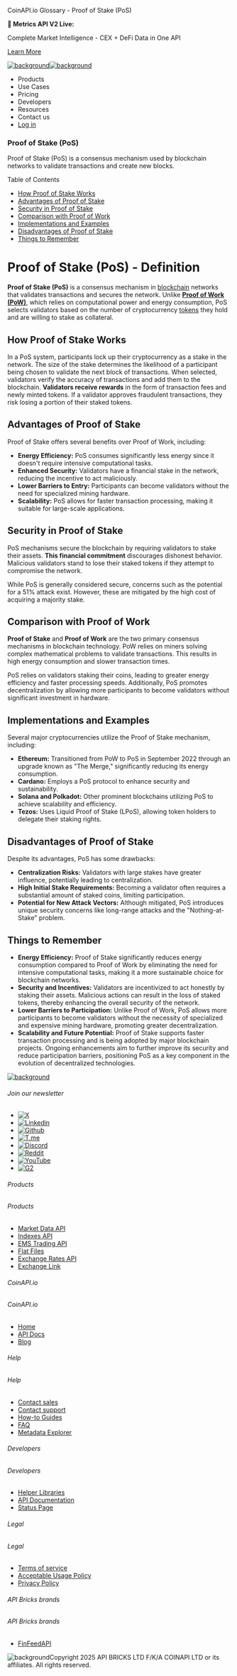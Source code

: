 CoinAPI.io Glossary - Proof of Stake (PoS)

**🚀 Metrics API V2 Live:**

Complete Market Intelligence - CEX + DeFi Data in One API

[Learn More](https://www.coinapi.io/blog/metrics-api-v2-trading-volume-analysis-and-on-chain-metrics)

[![background](https://cdn.sanity.io/images/o65xz72l/production/268144c90959611dea3e360f81e4549c3cd03fd0-142x34.svg)![background](https://cdn.sanity.io/images/o65xz72l/production/e0ca0c29b08cb53631d77de4a84246da316d55d2-142x34.svg)](/)

* Products
* Use Cases
* Pricing
* Developers
* Resources
* Contact us
* [Log in](https://console.coinapi.io/)

### Proof of Stake (PoS)

Proof of Stake (PoS) is a consensus mechanism used by blockchain networks to validate transactions and create new blocks.

Table of Contents

* [How Proof of Stake Works](#link-12adbe27c8bb)
* [Advantages of Proof of Stake](#link-b67075b22467)
* [Security in Proof of Stake](#link-85c1acdf0a0e)
* [Comparison with Proof of Work](#link-f0abed7aaefe)
* [Implementations and Examples](#link-e77a9f1cebdd)
* [Disadvantages of Proof of Stake](#link-ae966aee007e)
* [Things to Remember](#link-b557676122d7)

Proof of Stake (PoS) - Definition
=================================

**Proof of Stake (PoS)** is a consensus mechanism in [blockchain](https://www.coinapi.io/learn/glossary/blockchain) networks that validates transactions and secures the network. Unlike [**Proof of Work (PoW)**](https://www.coinapi.io/learn/glossary/proof-of-work), which relies on computational power and energy consumption, PoS selects validators based on the number of cryptocurrency [tokens](https://www.coinapi.io/learn/glossary/token) they hold and are willing to stake as collateral.

How Proof of Stake Works
------------------------

In a PoS system, participants lock up their cryptocurrency as a stake in the network. The size of the stake determines the likelihood of a participant being chosen to validate the next block of transactions. When selected, validators verify the accuracy of transactions and add them to the blockchain. **Validators receive rewards** in the form of transaction fees and newly minted tokens. If a validator approves fraudulent transactions, they risk losing a portion of their staked tokens.

Advantages of Proof of Stake
----------------------------

Proof of Stake offers several benefits over Proof of Work, including:

* **Energy Efficiency:** PoS consumes significantly less energy since it doesn't require intensive computational tasks.
* **Enhanced Security:** Validators have a financial stake in the network, reducing the incentive to act maliciously.
* **Lower Barriers to Entry:** Participants can become validators without the need for specialized mining hardware.
* **Scalability:** PoS allows for faster transaction processing, making it suitable for large-scale applications.

Security in Proof of Stake
--------------------------

PoS mechanisms secure the blockchain by requiring validators to stake their assets. **This financial commitment** discourages dishonest behavior. Malicious validators stand to lose their staked tokens if they attempt to compromise the network.

While PoS is generally considered secure, concerns such as the potential for a 51% attack exist. However, these are mitigated by the high cost of acquiring a majority stake.

Comparison with Proof of Work
-----------------------------

**Proof of Stake** and **Proof of Work** are the two primary consensus mechanisms in blockchain technology. PoW relies on miners solving complex mathematical problems to validate transactions. This results in high energy consumption and slower transaction times.

PoS relies on validators staking their coins, leading to greater energy efficiency and faster processing speeds. Additionally, PoS promotes decentralization by allowing more participants to become validators without significant investment in hardware.

Implementations and Examples
----------------------------

Several major cryptocurrencies utilize the Proof of Stake mechanism, including:

* **Ethereum:** Transitioned from PoW to PoS in September 2022 through an upgrade known as "The Merge," significantly reducing its energy consumption.
* **Cardano:** Employs a PoS protocol to enhance security and sustainability.
* **Solana and Polkadot:** Other prominent blockchains utilizing PoS to achieve scalability and efficiency.
* **Tezos:** Uses Liquid Proof of Stake (LPoS), allowing token holders to delegate their staking rights.

Disadvantages of Proof of Stake
-------------------------------

Despite its advantages, PoS has some drawbacks:

* **Centralization Risks:** Validators with large stakes have greater influence, potentially leading to centralization.
* **High Initial Stake Requirements:** Becoming a validator often requires a substantial amount of staked coins, limiting participation.
* **Potential for New Attack Vectors:** Although mitigated, PoS introduces unique security concerns like long-range attacks and the "Nothing-at-Stake" problem.

Things to Remember
------------------

* **Energy Efficiency:** Proof of Stake significantly reduces energy consumption compared to Proof of Work by eliminating the need for intensive computational tasks, making it a more sustainable choice for blockchain networks.
* **Security and Incentives:** Validators are incentivized to act honestly by staking their assets. Malicious actions can result in the loss of staked tokens, thereby enhancing the overall security of the network.
* **Lower Barriers to Participation:** Unlike Proof of Work, PoS allows more participants to become validators without the necessity of specialized and expensive mining hardware, promoting greater decentralization.
* **Scalability and Future Potential:** Proof of Stake supports faster transaction processing and is being adopted by major blockchain projects. Ongoing enhancements aim to further improve its security and reduce participation barriers, positioning PoS as a key component in the evolution of decentralized technologies.

[![background](https://cdn.sanity.io/images/o65xz72l/production/99475f0760777c30125556b2707e1e8f77f2fba0-179x42.svg)](/)

###### Join our newsletter

* [![X](https://cdn.sanity.io/images/o65xz72l/production/89a93ecdd3eaa62f0d2bad091ff6d92a31e9c372-28x28.svg)](https://twitter.com/realcoinapi "X")
* [![Linkedin](https://cdn.sanity.io/images/o65xz72l/production/be666e8656abe83e43c1db9a3ab76d44b9af5cb5-28x28.svg)](https://www.linkedin.com/company/coinapi "Linkedin")
* [![Github](https://cdn.sanity.io/images/o65xz72l/production/80703d2d9baaef7e7f5471a54a720b9383a63aab-28x28.svg)](https://github.com/coinapi/coinapi-sdk "Github")
* [![T.me](https://cdn.sanity.io/images/o65xz72l/production/39be23a1db383ad12c3e9d4bebae9bc77bf59b8b-28x28.svg)](https://t.me/coinapiofficial "T.me")
* [![Discord](https://cdn.sanity.io/images/o65xz72l/production/9862f060f9b89536f18d4e8770a11bfb00c3e3fd-30x28.svg)](https://discord.gg/vgJbjjsVaC "Discord")
* [![Reddit](https://cdn.sanity.io/images/o65xz72l/production/d02e41d1eab87d289f2bc6a390bcd0c7def1b7ac-30x28.svg)](https://www.reddit.com/r/CoinAPI/ "Reddit")
* [![YouTube](https://cdn.sanity.io/images/o65xz72l/production/535425f0f99df8b6173d663721f8941430d637b2-28x28.svg)](https://www.youtube.com/@CoinAPI_Official "YouTube")
* [![G2](/_next/image?url=https%3A%2F%2Fcdn.sanity.io%2Fimages%2Fo65xz72l%2Fproduction%2F4b1d455c2cab4bf625e7cc96a1b74695c0b3c4bc-28x28.png&w=64&q=75)](https://www.g2.com/products/coinapi/reviews "G2")

###### Products

###### Products

* [Market Data API](/products/market-data-api)
* [Indexes API](/products/indexes-api)
* [EMS Trading API](/products/ems-api)
* [Flat Files](/products/flat-files)
* [Exchange Rates API](/products/exchange-rates-api)
* [Exchange Link](https://www.coinapi.io/products/exchange-link)

###### CoinAPI.io

###### CoinAPI.io

* [Home](https://www.coinapi.io/)
* [API Docs](https://docs.coinapi.io/?_gl=1*jgom05*_gcl_au*NTIxNjU3NzExLjE3MzU1OTM0MTE.*_ga*OTI3MDg0NzQ2LjE3MzU1OTM0MDk.*_ga_063767QGZW*MTczODA3Mzc5MC43My4wLjE3MzgwNzM3OTAuNjAuMC4w*_ga_EXCQW96F7R*MTczODA3Mzc5MC4xMjEuMC4xNzM4MDczNzkwLjAuMC4w)
* [Blog](https://www.coinapi.io/blog)

###### Help

###### Help

* [Contact sales](/contact-us)
* [Contact support](https://console.coinapi.io/?link=/support-tickets)
* [How-to Guides](https://docs.coinapi.io/market-data/how-to-guides/?_gl=1*16m3ndl*_gcl_au*NTIxNjU3NzExLjE3MzU1OTM0MTE.*_ga*OTI3MDg0NzQ2LjE3MzU1OTM0MDk.*_ga_063767QGZW*MTczODA3Mzc5MC43My4wLjE3MzgwNzM3OTAuNjAuMC4w*_ga_EXCQW96F7R*MTczODA3Mzc5MC4xMjEuMC4xNzM4MDczNzkwLjAuMC4w)
* [FAQ](https://docs.coinapi.io/general/faq/?_gl=1*dfjpiw*_gcl_au*NTIxNjU3NzExLjE3MzU1OTM0MTE.*_ga*OTI3MDg0NzQ2LjE3MzU1OTM0MDk.*_ga_063767QGZW*MTczODA3Mzc5MC43My4wLjE3MzgwNzM3OTAuNjAuMC4w*_ga_EXCQW96F7R*MTczODA3Mzc5MC4xMjEuMC4xNzM4MDczNzkwLjAuMC4w)
* [Metadata Explorer](https://docs.coinapi.io/market-data/metadata-tables/introduction)

###### Developers

###### Developers

* [Helper Libraries](https://github.com/api-bricks/api-bricks-sdk/)
* [API Documentation](https://docs.coinapi.io/?_gl=1*iuavdb*_gcl_au*NTIxNjU3NzExLjE3MzU1OTM0MTE.*_ga*OTI3MDg0NzQ2LjE3MzU1OTM0MDk.*_ga_063767QGZW*MTczODA3Mzc5MC43My4wLjE3MzgwNzM3OTAuNjAuMC4w*_ga_EXCQW96F7R*MTczODA3Mzc5MC4xMjEuMC4xNzM4MDczNzkwLjAuMC4w)
* [Status Page](https://status.coinapi.io/?_gl=1*1ww1bbe*_gcl_au*NTIxNjU3NzExLjE3MzU1OTM0MTE.*_ga*OTI3MDg0NzQ2LjE3MzU1OTM0MDk.*_ga_063767QGZW*MTczODA3Mzc5MC43My4wLjE3MzgwNzM3OTAuNjAuMC4w*_ga_EXCQW96F7R*MTczODA3Mzc5MC4xMjEuMC4xNzM4MDczNzkwLjAuMC4w)

###### Legal

###### Legal

* [Terms of service](/legal#terms)
* [Acceptable Usage Policy](/legal#aup)
* [Privacy Policy](/legal#policy)

###### API Bricks brands

###### API Bricks brands

* [FinFeedAPI](https://finfeedapi.com/?utm_source=coinapi.io&utm_medium=referral&utm_campaign=footer)

![background](https://cdn.sanity.io/images/o65xz72l/production/5f005fa1cc9dc85c59ae054bb4a4838566b65c4e-25x26.svg)Copyright 2025 API BRICKS LTD F/K/A COINAPI LTD or its affiliates. All rights reserved.